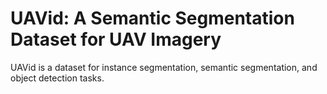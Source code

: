 # UAVid: A Semantic Segmentation Dataset for UAV Imagery

UAVid is a dataset for instance segmentation, semantic segmentation, and object detection tasks.